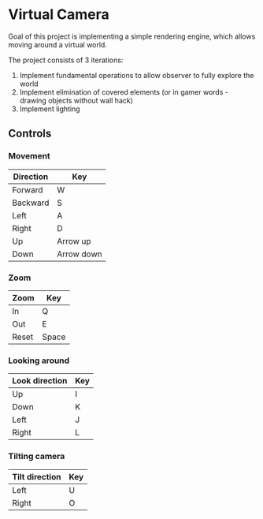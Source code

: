 # Virtual Camera

Goal of this project is implementing a simple rendering engine, which allows moving around a virtual world.

The project consists of 3 iterations:

1. Implement fundamental operations to allow observer to fully explore the world
2. Implement elimination of covered elements (or in gamer words - drawing objects without wall hack)
3. Implement lighting

## Controls

### Movement

| Direction | Key        |
|-----------|------------|
| Forward   | W          |
| Backward  | S          |
| Left      | A          |
| Right     | D          |
| Up        | Arrow up   |
| Down      | Arrow down |

### Zoom

| Zoom  | Key   |
|-------|-------|
| In    | Q     |
| Out   | E     |
| Reset | Space |

### Looking around

| Look direction | Key |
|----------------|-----|
| Up             | I   |
| Down           | K   |
| Left           | J   |
| Right          | L   |

### Tilting camera

| Tilt direction | Key |
|----------------|-----|
| Left           | U   |
| Right          | O   |
